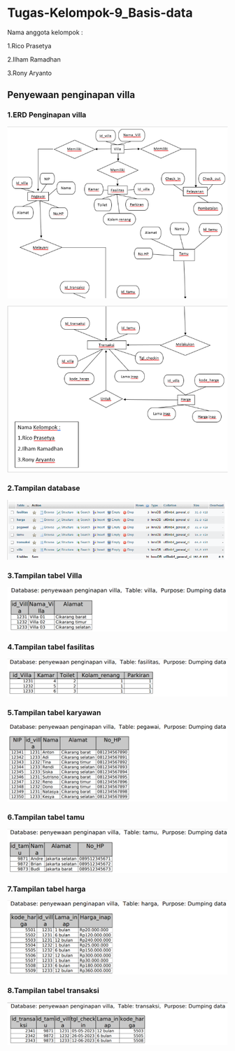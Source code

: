 # Tugas-Kelompok-9_Basis-data

Nama anggota kelompok : 

1.Rico Prasetya

2.Ilham Ramadhan

3.Rony Aryanto

## Penyewaan penginapan villa

### 1.ERD Penginapan villa

![Gambar 1](screenshot/ss1.png)

![Gambar 2](screenshot/ss2.png)

### 2.Tampilan database

![Gambar 3](screenshot/ss3.png)

### 3.Tampilan tabel Villa

![Gambar 4](screenshot/ss4.png)

### 4.Tampilan tabel fasilitas

![Gambar 5](screenshot/ss5.png)

### 5.Tampilan tabel karyawan

![Gambar 6](screenshot/ss6.png)

### 6.Tampilan tabel tamu

![Gambar 7](screenshot/ss7.png)

### 7.Tampilan tabel harga

![Gambar 8](screenshot/ss8.png)

### 8.Tampilan tabel transaksi

![Gambar 9](screenshot/ss9.png)
